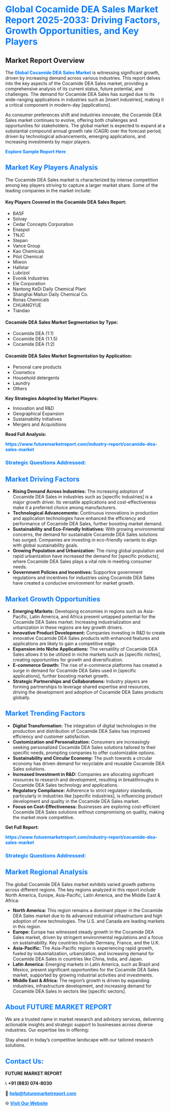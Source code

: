 <h1 style="color: #007BFF;">Global Cocamide DEA Sales Market Report 2025-2033: Driving Factors, Growth Opportunities, and Key Players</h1>

<section id="overview">
<h2>Market Report Overview</h2>
<p>The <a href="https://www.futuremarketreport.com/industry-report/cocamide-dea-sales-market" style="color: #007BFF; text-decoration: none;"><strong>Global Cocamide DEA Sales Market</strong></a> is witnessing significant growth, driven by increasing demand across various industries. This report delves into the key aspects of the Cocamide DEA Sales market, providing a comprehensive analysis of its current status, future potential, and challenges. The demand for Cocamide DEA Sales has surged due to its wide-ranging applications in industries such as [insert industries], making it a critical component in modern-day [applications].</p>
<p>As consumer preferences shift and industries innovate, the Cocamide DEA Sales market continues to evolve, offering both challenges and opportunities for stakeholders. The global market is expected to expand at a substantial compound annual growth rate (CAGR) over the forecast period, driven by technological advancements, emerging applications, and increasing investments by major players.</p>
</section>

<section id="overview">
<p><a href="https://www.futuremarketreport.com/request-sample/reportId=108880" style="color: #007BFF; text-decoration: none;"><strong>Explore Sample Report Here</strong></a></p>
</section>

<section id="key-players">
<h2 style="color: #007BFF;">Market Key Players Analysis</h2>
<p>The Cocamide DEA Sales market is characterized by intense competition among key players striving to capture a larger market share. Some of the leading companies in the market include:</p>
<h4>Key Players Covered in the Cocamide DEA Sales Report:</h4>
<ul><li>BASF</li><li>Solvay</li><li>Cedar Concepts Corporation</li><li>Enaspol</li><li>TNJC</li><li>Stepan</li><li>Vance Group</li><li>Kao Chemicals</li><li>Pilot Chemical</li><li>Miwon</li><li>Hallstar</li><li>Lubrizol</li><li>Evonik Industries</li><li>Ele Corporation</li><li>Nantong KeDi Daily Chemical Plant</li><li>Shanghai Mailun Daily Chemical Co.</li><li>Ronas Chemicals</li><li>CHUANGYUE</li><li>Tiandao</li></ul>
<h4>Cocamide DEA Sales Market Segmentation by Type:</h4>
<ul><li>Cocamide DEA (1:1)</li><li>Cocamide DEA (1:1.5)</li><li>Cocamide DEA (1:2)</li></ul>

<h4>Cocamide DEA Sales Market Segmentation by Application:</h4>
<ul><li>Personal care products</li><li>Cosmetics</li><li>Household detergents</li><li>Laundry</li><li>Others</li></ul>
<p><strong>Key Strategies Adopted by Market Players:</strong></p>
<ul>
<li>Innovation and R&D</li>
<li>Geographical Expansion</li>
<li>Sustainability Initiatives</li>
<li>Mergers and Acquisitions</li>
</ul>
</section>

<section>
<p><strong>Read Full Analysis: </strong></p><a href="https://www.futuremarketreport.com/industry-report/cocamide-dea-sales-market" style="color: #007BFF; text-decoration: none;"><strong>https://www.futuremarketreport.com/industry-report/cocamide-dea-sales-market</strong></a>
<h3 style="color: #007BFF;">Strategic Questions Addressed:</h3>
</section>

<section id="driving-factors">
<h2 style="color: #007BFF;">Market Driving Factors</h2>
<ul>
<li><strong>Rising Demand Across Industries:</strong> The increasing adoption of Cocamide DEA Sales in industries such as [specific industries] is a major growth driver. Its versatile applications and cost-effectiveness make it a preferred choice among manufacturers.</li>
<li><strong>Technological Advancements:</strong> Continuous innovations in production and application technologies have enhanced the efficiency and performance of Cocamide DEA Sales, further boosting market demand.</li>
<li><strong>Sustainability and Eco-Friendly Initiatives:</strong> With growing environmental concerns, the demand for sustainable Cocamide DEA Sales solutions has surged. Companies are investing in eco-friendly variants to align with global sustainability goals.</li>
<li><strong>Growing Population and Urbanization:</strong> The rising global population and rapid urbanization have increased the demand for [specific products], where Cocamide DEA Sales plays a vital role in meeting consumer needs.</li>
<li><strong>Government Policies and Incentives:</strong> Supportive government regulations and incentives for industries using Cocamide DEA Sales have created a conducive environment for market growth.</li>
</ul>
</section>

<section id="growth-opportunities">
<h2 style="color: #007BFF;">Market Growth Opportunities</h2>
<ul>
<li><strong>Emerging Markets:</strong> Developing economies in regions such as Asia-Pacific, Latin America, and Africa present untapped potential for the Cocamide DEA Sales market. Increasing industrialization and urbanization in these regions are key growth drivers.</li>
<li><strong>Innovative Product Development:</strong> Companies investing in R&D to create innovative Cocamide DEA Sales products with enhanced features and applications are likely to gain a competitive edge.</li>
<li><strong>Expansion into Niche Applications:</strong> The versatility of Cocamide DEA Sales allows it to be utilized in niche markets such as [specific niches], creating opportunities for growth and diversification.</li>
<li><strong>E-commerce Growth:</strong> The rise of e-commerce platforms has created a surge in demand for Cocamide DEA Sales used in [specific applications], further boosting market growth.</li>
<li><strong>Strategic Partnerships and Collaborations:</strong> Industry players are forming partnerships to leverage shared expertise and resources, driving the development and adoption of Cocamide DEA Sales products globally.</li>
</ul>
</section>

<section id="trending-factors">
<h2 style="color: #007BFF;">Market Trending Factors</h2>
<ul>
<li><strong>Digital Transformation:</strong> The integration of digital technologies in the production and distribution of Cocamide DEA Sales has improved efficiency and customer satisfaction.</li>
<li><strong>Customization and Personalization:</strong> Consumers are increasingly seeking personalized Cocamide DEA Sales solutions tailored to their specific needs, prompting companies to offer customizable options.</li>
<li><strong>Sustainability and Circular Economy:</strong> The push towards a circular economy has driven demand for recyclable and reusable Cocamide DEA Sales solutions.</li>
<li><strong>Increased Investment in R&D:</strong> Companies are allocating significant resources to research and development, resulting in breakthroughs in Cocamide DEA Sales technology and applications.</li>
<li><strong>Regulatory Compliance:</strong> Adherence to strict regulatory standards, particularly in industries like [specific industries], is influencing product development and quality in the Cocamide DEA Sales market.</li>
<li><strong>Focus on Cost-Effectiveness:</strong> Businesses are exploring cost-efficient Cocamide DEA Sales solutions without compromising on quality, making the market more competitive.</li>
</ul>
</section>

<section>
<p><strong>Get Full Report: </strong></p><a href="https://www.futuremarketreport.com/industry-report/cocamide-dea-sales-market" style="color: #007BFF; text-decoration: none;"><strong>https://www.futuremarketreport.com/industry-report/cocamide-dea-sales-market</strong></a>
<h3 style="color: #007BFF;">Strategic Questions Addressed:</h3>
</section>


<section id="regional-analysis">
<h2 style="color: #007BFF;">Market Regional Analysis</h2>
<p>The global Cocamide DEA Sales market exhibits varied growth patterns across different regions. The key regions analyzed in this report include North America, Europe, Asia-Pacific, Latin America, and the Middle East & Africa:</p>
<ul>
<li><strong>North America:</strong> This region remains a dominant player in the Cocamide DEA Sales market due to its advanced industrial infrastructure and high adoption of new technologies. The U.S. and Canada are leading markets in this region.</li>
<li><strong>Europe:</strong> Europe has witnessed steady growth in the Cocamide DEA Sales market, driven by stringent environmental regulations and a focus on sustainability. Key countries include Germany, France, and the U.K.</li>
<li><strong>Asia-Pacific:</strong> The Asia-Pacific region is experiencing rapid growth, fueled by industrialization, urbanization, and increasing demand for Cocamide DEA Sales in countries like China, India, and Japan.</li>
<li><strong>Latin America:</strong> Emerging markets in Latin America, such as Brazil and Mexico, present significant opportunities for the Cocamide DEA Sales market, supported by growing industrial activities and investments.</li>
<li><strong>Middle East & Africa:</strong> The region’s growth is driven by expanding industries, infrastructure development, and increasing demand for Cocamide DEA Sales in sectors like [specific sectors].</li>
</ul>
</section>

<footer>
<h2 style="color: #007BFF;">About FUTURE MARKET REPORT</h2>
<p>We are a trusted name in market research and advisory services, delivering actionable insights and strategic support to businesses across diverse industries. Our expertise lies in offering:</p>

<p>Stay ahead in today’s competitive landscape with our tailored research solutions.</p>

<h2 style="color: #007BFF;">Contact Us:</h2>
<p><strong>FUTURE MARKET REPORT</strong></p>
<p>📞 <strong>+91 (883) 074-8030</strong></p>
<p>📧 <strong><a href="mailto:help@futuremarketreport.com" style="color: #007BFF;">help@futuremarketreport.com</a></strong></p>
<p>🌐 <strong><a href="https://www.futuremarketreport.com/" style="color: #007BFF;">Visit Our Website</a></strong></p>
</footer>